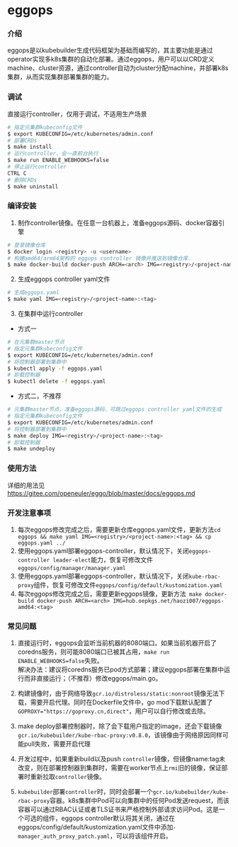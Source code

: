 # eggops

### 介绍

eggops是以kubebuilder生成代码框架为基础而编写的，其主要功能是通过operator实现多k8s集群的自动化部署。通过eggops，用户可以以CRD定义machine、cluster资源，通过controller自动为cluster分配machine，并部署k8s集群，从而实现集群部署集群的能力。

### 调试

直接运行controller，仅用于调试，不适用生产场景
```bash
# 指定元集群kubeconfig文件
$ export KUBECONFIG=/etc/kubernetes/admin.conf
# 部署CRDs
$ make install
# 运行controller，会一直前台执行
$ make run ENABLE_WEBHOOKS=false
# 停止运行controller
CTRL C
# 删除CRDs
$ make uninstall
```

### 编译安装

1. 制作controller镜像。在任意一台机器上，准备eggops源码、docker容器引擎
```bash
# 登录镜像仓库
$ docker login <registry> -u <username>
# 构建amd64/arm64架构的 eggops controller 镜像并推送到镜像仓库.
$ make docker-build docker-push ARCH=<arch> IMG=<registry>/<project-name>:<tag>
```

2. 生成eggops controller yaml文件
```bash
# 生成eggops.yaml
$ make yaml IMG=<registry>/<project-name>:<tag>
```

3. 在集群中运行controller

- 方式一
```bash
# 在元集群master节点
# 指定元集群kubeconfig文件
$ export KUBECONFIG=/etc/kubernetes/admin.conf
# 将控制器部署到集群中
$ kubectl apply -f eggops.yaml
# 卸载控制器
$ kubectl delete -f eggops.yaml
```

- 方式二，不推荐
```bash
# 元集群master节点，准备eggops源码，可跳过eggops controller yaml文件的生成
# 指定元集群kubeconfig文件
$ export KUBECONFIG=/etc/kubernetes/admin.conf
# 将控制器部署到集群中
$ make deploy IMG=<registry>/<project-name>:<tag>
# 卸载控制器
$ make undeploy
```

### 使用方法

详细的用法见 https://gitee.com/openeuler/eggo/blob/master/docs/eggops.md

### 开发注意事项

1. 每次eggops修改完成之后，需要更新仓库eggops.yaml文件，更新方法`cd eggops && make yaml IMG=<registry>/<project-name>:<tag> && cp eggops.yaml ../`
2. 使用eggops.yaml部署eggops-controller，默认情况下，关闭`eggops-controller leader-elect`能力，恢复可修改文件`eggops/config/manager/manager.yaml`
3. 使用eggops.yaml部署eggops-controller，默认情况下，关闭`kube-rbac-proxy`组件，恢复可修改文件`eggops/config/default/kustomization.yaml`
4. 每次eggops修改完成之后，需要更新eggops镜像，更新方法` make docker-build docker-push ARCH=<arch> IMG=hub.oepkgs.net/haozi007/eggops-amd64:<tag>`

### 常见问题

1. 直接运行时，eggops会监听当前机器的8080端口。如果当前机器开启了coredns服务，则可能8080端口已被其占用，`make run ENABLE_WEBHOOKS=false`失败。  
解决办法：建议将coredns服务已pod方式部署；建议eggops部署在集群中运行而非直接运行；（不推荐）修改eggops/main.go。

2. 构建镜像时，由于网络导致`gcr.io/distroless/static:nonroot`镜像无法下载，需要开启代理。同时在Dockerfile文件中，go mod下载默认配置了`GOPROXY="https://goproxy.cn,direct"`，用户可以自行修改或去除。

3. make deploy部署控制器时，除了会下载用户指定的image，还会下载镜像`gcr.io/kubebuilder/kube-rbac-proxy:v0.8.0`，该镜像由于网络原因同样可能pull失败，需要开启代理

4. 开发过程中，如果重新build以及push `controller`镜像，但镜像name:tag未改变，则在部署控制器到集群时，需要在worker节点上`rmi`旧的镜像，保证部署时重新拉取`controller`镜像。

5. `kubebuilder`部署`controller`时，同时会部署一个`gcr.io/kubebuilder/kube-rbac-proxy`容器。k8s集群中Pod可以向集群中的任何Pod发送request，而该容器可以通过RBAC认证或者TLS证书来严格控制外部请求访问Pod。这是一个可选的组件，eggops controller默认将其关闭，通过在eggops/config/default/kustomization.yaml文件中添加`- manager_auth_proxy_patch.yaml`，可以将该组件开启。
